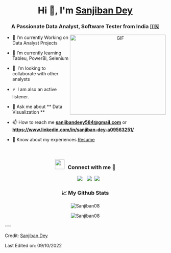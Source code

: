 

<!---
Sanjiiban08 is a ✨ special ✨ repository because its `README.md` (this file) appears on your GitHub profile.
You can click the Preview link to take a look at your changes.
--->
<h1 align="center">Hi 👋, I'm <a href="https://github.com/Sanjiban08" target="blank">
Sanjiban Dey</a></h1>
<h3 align="center">A Passionate Data Analyst, Software Tester from India &#127470;&#127475</h3>





<a target="_blank" align="center">
  <img align="right" top="200" height="250" width="300" alt="GIF" src="https://media.giphy.com/media/SWoSkN6DxTszqIKEqv/giphy.gif">
</a>

- 🔭 I’m currently Working on Data Analyst Projects
- 🌱 I’m currently learning Tableu, PowerBi, Selenium
- 👯 I’m looking to collaborate with other analysts
- ⚡ I am also an active listener. 


- 💬 Ask me about ** Data Visualization **

- 📫 How to reach me **sanjibandeey584@gmail.com** or **https://www.linkedin.com/in/sanjiban-dey-a09563251/**

- 📄 Know about my experiences <a href="https://github.com/Sanjiban08/SanjibanDey-ReadMe/blob/main/Sanjiban%20Dey(Resume).docx" target="blank">Resume</a>
<br/>
<h3 align="center" > <img src="https://media.giphy.com/media/iY8CRBdQXODJSCERIr/giphy.gif" width="30" height="30" style="margin-right: 10px;">Connect with me 🤝 </h3>

<p align="center">

 <div align="center"  class="icons-social" style="margin-left: 10px;">
        <a style="margin-left: 10px;"  target="_blank" href="https://www.linkedin.com/in/sanjiban-dey-a09563251/">
			<img src="https://img.icons8.com/doodle/40/000000/linkedin--v2.png"></a>
        <a style="margin-left: 10px;" target="_blank" href="https://github.com/Sanjiban08">
		<img src="https://img.icons8.com/doodle/40/000000/github--v1.png"></a>
		<a style="margin-left: 5px;" target="_blank" href="https://github.com/Sanjiban08/SanjibanDey-ReadMe/blob/main/Sanjiban%20Dey(Resume).docx">
					<img src="https://img.icons8.com/plasticine/0.5x/resume.png" ></a>
      </div>

</p>
<h3 align="center">📈 My Github Stats</h3>

<p align="center"> <img src="https://github-readme-stats.vercel.app/api?username=Sanjiban08&show_icons=true&theme=gotham" alt="Sanjiban08" />
<p align="center"><img align="center" src="https://github-readme-streak-stats.herokuapp.com/?user=Sanjiban08" alt="Sanjiban08" /></p>
---

Credit: [Sanjiban Dey](https://github.com/Sanjiban08)

Last Edited on: 09/10/2022

